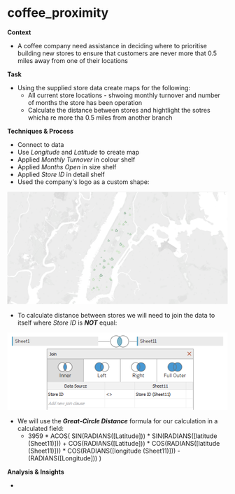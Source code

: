 # coffee_proximity
**Context**

- A coffee company need assistance in deciding where to prioritise building new stores to ensure that customers are never more that 0.5 miles away from one of their locations

**Task**

- Using the supplied store data create maps for the following:
  * All current store locations - shwoing monthly turnover and number of months the store has been operation
  * Calculate the distance between stores and hightlight the sotres whicha re more tha 0.5 miles from another branch

**Techniques & Process**

- Connect to data
- Use *Longitude* and *Latitude* to create map
- Applied *Monthly Turnover* in colour shelf
- Applied *Months Open* in size shelf
- Applied *Store ID* in detail shelf
- Used the company's logo as a custom shape:

![](https://github.com/latiful-hassan/coffee_proximity/blob/main/coffee_proximity_screenshots/coffee_proximity_map.png)

- To calculate distance between stores we will need to join the data to itself where *Store ID* is ***NOT*** equal:

![](https://github.com/latiful-hassan/coffee_proximity/blob/main/coffee_proximity_screenshots/store_id_join.png)

- We will use the ***Great-Circle Distance*** formula for our calculation in a calculated field:
  * 3959 * ACOS(
    SIN(RADIANS([Latitude])) * SIN(RADIANS([latitude (Sheet11)])) +
    COS(RADIANS([Latitude])) * COS(RADIANS([latitude (Sheet11)])) *
    COS(RADIANS([longitude (Sheet11)])) - (RADIANS([Longitude]))
    )

**Analysis & Insights**

-
